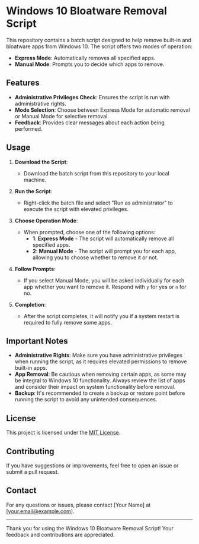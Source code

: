 # Windows 10 Bloatware Removal Script

This repository contains a batch script designed to help remove built-in and bloatware apps from Windows 10. The script offers two modes of operation:

- **Express Mode**: Automatically removes all specified apps.
- **Manual Mode**: Prompts you to decide which apps to remove.

## Features

- **Administrative Privileges Check**: Ensures the script is run with administrative rights.
- **Mode Selection**: Choose between Express Mode for automatic removal or Manual Mode for selective removal.
- **Feedback**: Provides clear messages about each action being performed.

## Usage

1. **Download the Script**:
   - Download the batch script from this repository to your local machine.

2. **Run the Script**:
   - Right-click the batch file and select "Run as administrator" to execute the script with elevated privileges.

3. **Choose Operation Mode**:
   - When prompted, choose one of the following options:
     - **1**: **Express Mode** - The script will automatically remove all specified apps.
     - **2**: **Manual Mode** - The script will prompt you for each app, allowing you to choose whether to remove it or not.

4. **Follow Prompts**:
   - If you select Manual Mode, you will be asked individually for each app whether you want to remove it. Respond with `y` for yes or `n` for no.

5. **Completion**:
   - After the script completes, it will notify you if a system restart is required to fully remove some apps.

## Important Notes

- **Administrative Rights**: Make sure you have administrative privileges when running the script, as it requires elevated permissions to remove built-in apps.
- **App Removal**: Be cautious when removing certain apps, as some may be integral to Windows 10 functionality. Always review the list of apps and consider their impact on system functionality before removal.
- **Backup**: It's recommended to create a backup or restore point before running the script to avoid any unintended consequences.

## License

This project is licensed under the [MIT License](LICENSE).

## Contributing

If you have suggestions or improvements, feel free to open an issue or submit a pull request.

## Contact

For any questions or issues, please contact [Your Name] at [your.email@example.com].

---

Thank you for using the Windows 10 Bloatware Removal Script! Your feedback and contributions are appreciated.
